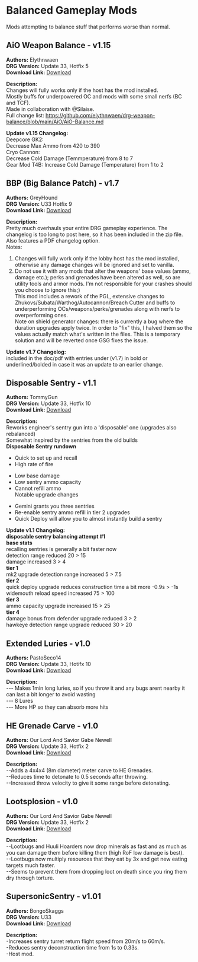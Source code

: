# Balanced Gameplay Mods

Mods attempting to balance stuff that performs worse than normal.

<!-- mod list -->

## AiO Weapon Balance - v1.15
**Authors:** Elythnwaen  
**DRG Version:** Update 33, Hotfix 5  
**Download Link:** [Download](https://github.com/ArcticEcho/DRG-Mods/raw/f4384db0b9404c3f05a81e41a3ec66c97dc0c627/Gameplay/Balanced/AiO%20Weapon%20Balance%20-%20V1.15%20_P.pak)  

**Description:**  
Changes will fully works only if the host has the mod installed.  
Mostly buffs for underpowered OC and mods with some small nerfs (BC and TCF).  
Made in collaboration with @Silaise.  
Full change list: https://github.com/elythnwaen/drg-weapon-balance/blob/main/AiO/AiO-Balance.md

**Update v1.15 Changelog:**  
Deepcore GK2:  
Decrease Max Ammo from 420 to 390  
Cryo Cannon:  
Decrease Cold Damage (Temmperature) from 8 to 7  
Gear Mod T4B: Increase Cold Damage (Temperature) from 1 to 2

## BBP (Big Balance Patch) - v1.7
**Authors:** GreyHound  
**DRG Version:** U33 Hotfix 9  
**Download Link:** [Download](https://github.com/ArcticEcho/DRG-Mods/raw/af7827651b0d5ea6689e898c1ee834d9f63804f6/Gameplay/Balanced/BBP%20%28Big%20Balance%20Patch%29%20-%20V1.7.zip)  

**Description:**  
Pretty much overhauls your entire DRG gameplay experience. The changelog is too long to post here, so it has been included in the zip file. Also features a PDF changelog option.  
Notes:   
1. Changes will fully work only if the lobby host has the mod installed, otherwise any damage changes will be ignored and set to vanilla.  
2. Do not use it with any mods that alter the weapons' base values (ammo, damage etc.); perks and grenades have been altered as well, so are utility tools and armor mods. I'm not responsible for your crashes should you choose to ignore this;)  
    This mod includes a rework of the PGL, extensive changes to Zhukovs/Subata/Warthog/Autocannon/Breach Cutter and buffs to underperforming OCs/weapons/perks/grenades along with nerfs to overperforming ones.  
    Note on shield generator changes: there is currently a bug where the duration upgrades apply twice. In order to "fix" this, I halved them so the values actually match what's written in the files. This is a temporary solution and will be reverted once GSG fixes the issue.

**Update v1.7 Changelog:**  
included in the doc/pdf with entries under (v1.7) in bold or underlined/bolded in case it was an update to an earlier change.

## Disposable Sentry - v1.1
**Authors:** TommyGun  
**DRG Version:** Update 33, Hotfix 10  
**Download Link:** [Download](https://github.com/ArcticEcho/DRG-Mods/raw/be44fc5b8f6d914b44112768ed9b10c02bfe7539/Gameplay/Balanced/Disposable%20Sentry%20-%20V1.1%20_P.pak)  

**Description:**  
Reworks engineer's sentry gun into a 'disposable' one (upgrades also rebalanced)  
Somewhat inspired by the sentries from the old builds  
**Disposable Sentry rundown**  
+ Quick to set up and recall  
+ High rate of fire  
- Low base damage  
- Low sentry ammo capacity  
- Cannot refill ammo  
Notable upgrade changes  
* Gemini grants you three sentries  
* Re-enable sentry ammo refill in tier 2 upgrades  
* Quick Deploy will allow you to almost instantly build a sentry

**Update v1.1 Changelog:**  
__**disposable sentry balancing attempt #1**__  
**base stats**  
recalling sentries is generally a bit faster now  
detection range reduced 20 > 15  
damage increased 3 > 4  
**tier 1**  
mk2 upgrade detection range increased 5 > 7.5  
**tier 2**  
quick deploy upgrade reduces construction time a bit more -0.9s > -1s  
widemouth reload speed increased 75 > 100  
**tier 3**  
ammo capacity upgrade increased 15 > 25  
**tier 4**  
damage bonus from defender upgrade reduced 3 > 2  
hawkeye detection range upgrade reduced 30 > 20

## Extended Luries - v1.0
**Authors:** PastoSeco14  
**DRG Version:** Update 33, Hotifx 10  
**Download Link:** [Download](https://github.com/ArcticEcho/DRG-Mods/raw/c01510e3a5748a791c287077654430bf443715ee/Gameplay/Balanced/Extended%20Luries%20-%20V1.0%20_P.pak)  

**Description:**  
--- Makes 1min long luries, so if you throw it and any bugs arent nearby it can last a bit longer to avoid wasting  
--- 8 Lures  
--- More HP so they can absorb more hits

## HE Grenade Carve - v1.0
**Authors:** Our Lord And Savior Gabe Newell  
**DRG Version:** Update 33, Hotfix 2  
**Download Link:** [Download](https://github.com/ArcticEcho/DRG-Mods/raw/1c3c0057bdf31820ee3678b90a253184afcf3625/Gameplay/Balanced/HE%20Grenade%20Carve%20-%20V1.0%20_P.pak)  

**Description:**  
--Adds a 4x4x4 (8m diameter) meter carve to HE Grenades.  
--Reduces time to detonate to 0.5 seconds after throwing.  
--Increased throw velocity to give it some range before detonating.

## Lootsplosion - v1.0
**Authors:** Our Lord And Savior Gabe Newell  
**DRG Version:** Update 33, Hotfix 2  
**Download Link:** [Download](https://github.com/ArcticEcho/DRG-Mods/raw/6d1a9441125a73217890b0e88e062afdd7c639aa/Gameplay/Balanced/Lootsplosion%20-%20V1.0%20_P.pak)  

**Description:**  
--Lootbugs and Huuli Hoarders now drop minerals as fast and as much as you can damage them before killing them (high RoF low damage is best).  
--Lootbugs now multiply resources that they eat by 3x and get new eating targets much faster.  
--Seems to prevent them from dropping loot on death since you ring them dry through torture.

## SupersonicSentry - v1.01
**Authors:** BongoSkaggs  
**DRG Version:** U33  
**Download Link:** [Download](https://github.com/ArcticEcho/DRG-Mods/raw/34d993a84c72420c0c26a4def38ce96ff0e6d0b7/Gameplay/Balanced/SupersonicSentry%20-%20V1.01%20_P.pak)  

**Description:**  
-Increases sentry turret return flight speed from 20m/s to 60m/s.  
-Reduces sentry deconstruction time from 1s to 0.33s.  
-Host mod.